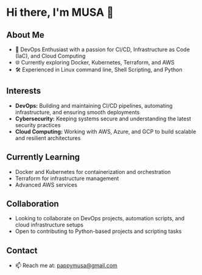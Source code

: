# Hi there, I'm MUSA 👋

## About Me
- 🚀 DevOps Enthusiast with a passion for CI/CD, Infrastructure as Code (IaC), and Cloud Computing
- 🌐 Currently exploring Docker, Kubernetes, Terraform, and AWS
- 🛠️ Experienced in Linux command line, Shell Scripting, and Python

## Interests
- **DevOps:** Building and maintaining CI/CD pipelines, automating infrastructure, and ensuring smooth deployments
- **Cybersecurity:** Keeping systems secure and understanding the latest security practices
- **Cloud Computing:** Working with AWS, Azure, and GCP to build scalable and resilient architectures

## Currently Learning
- Docker and Kubernetes for containerization and orchestration
- Terraform for infrastructure management
- Advanced AWS services

## Collaboration
- Looking to collaborate on DevOps projects, automation scripts, and cloud infrastructure setups
- Open to contributing to Python-based projects and scripting tasks

## Contact
- 📫 Reach me at: pappymusa@gmail.com

<!---
pappymm/pappymm is a ✨ special ✨ repository because its `README.md` (this file) appears on your GitHub profile.
You can click the Preview link to take a look at your changes.
--->
